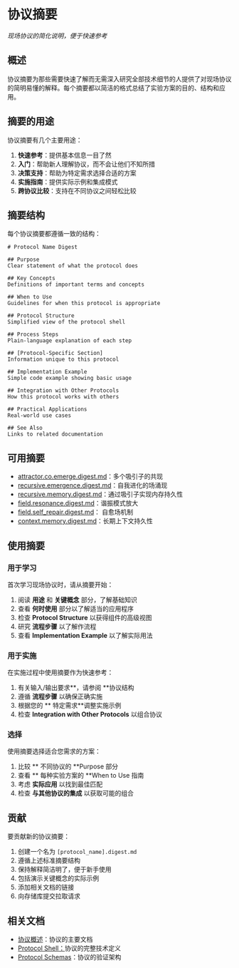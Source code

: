 # 协议摘要

_现场协议的简化说明，便于快速参考_

## 概述

协议摘要为那些需要快速了解而无需深入研究全部技术细节的人提供了对现场协议的简明易懂的解释。每个摘要都以简洁的格式总结了实验方案的目的、结构和应用。

## 摘要的用途

协议摘要有几个主要用途：

1. **快速参考**：提供基本信息一目了然
2. **入门**：帮助新人理解协议，而不会让他们不知所措
3. **决策支持**：帮助为特定需求选择合适的方案
4. **实施指南**：提供实际示例和集成模式
5. **跨协议比较**：支持在不同协议之间轻松比较

## 摘要结构

每个协议摘要都遵循一致的结构：

```
# Protocol Name Digest

## Purpose
Clear statement of what the protocol does

## Key Concepts
Definitions of important terms and concepts

## When to Use
Guidelines for when this protocol is appropriate

## Protocol Structure
Simplified view of the protocol shell

## Process Steps
Plain-language explanation of each step

## [Protocol-Specific Section]
Information unique to this protocol

## Implementation Example
Simple code example showing basic usage

## Integration with Other Protocols
How this protocol works with others

## Practical Applications
Real-world use cases

## See Also
Links to related documentation
```

## 可用摘要

- [attractor.co.emerge.digest.md](./attractor.co.emerge.digest.md)：多个吸引子的共现
- [recursive.emergence.digest.md](./recursive.emergence.digest.md)：自我进化的场涌现
- [recursive.memory.digest.md](./recursive.memory.digest.md)：通过吸引子实现内存持久性
- [field.resonance.digest.md](./field.resonance.digest.md)：谐振模式放大
- [field.self_repair.digest.md](./field.self_repair.digest.md)： 自愈场机制
- [context.memory.digest.md](./context.memory.digest.md)：长期上下文持久性

## 使用摘要

### 用于学习

首次学习现场协议时，请从摘要开始：

1. 阅读 **用途** 和 **关键概念** 部分，了解基础知识
2. 查看 **何时使用** 部分以了解适当的应用程序
3. 检查 **Protocol Structure** 以获得组件的高级视图
4. 研究 **流程步骤** 以了解作流程
5. 查看 **Implementation Example** 以了解实际用法

### 用于实施

在实施过程中使用摘要作为快速参考：

1. 有关输入/输出要求**，请参阅 **协议结构
2. 遵循 **流程步骤** 以确保正确实施
3. 根据您的 ** 特定需求**调整实施示例
4. 检查 **Integration with Other Protocols** 以组合协议

### 选择

使用摘要选择适合您需求的方案：

1. 比较 ** 不同协议的 **Purpose 部分
2. 查看 ** 每种实验方案的 **When to Use 指南
3. 考虑 **实际应用** 以找到最佳匹配
4. 检查 **与其他协议的集成** 以获取可能的组合

## 贡献

要贡献新的协议摘要：

1. 创建一个名为 `[protocol_name].digest.md`
2. 遵循上述标准摘要结构
3. 保持解释简洁明了，便于新手使用
4. 包括演示关键概念的实际示例
5. 添加相关文档的链接
6. 向存储库提交拉取请求

## 相关文档

- [协议概述](../README.md)：协议的主要文档
- [Protocol Shell：](../shells/)协议的完整技术定义
- [Protocol Schemas](../schemas/)：协议的验证架构
